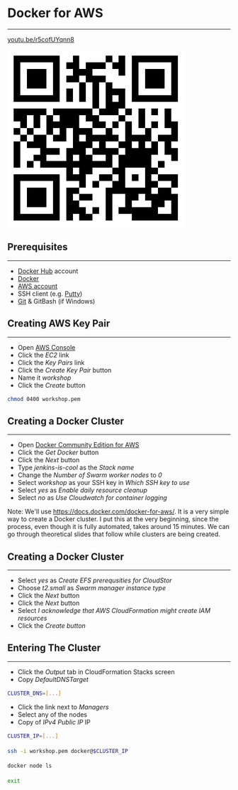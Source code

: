 # Docker for AWS

---

[youtu.be/r5cofUYqnn8](https://youtu.be/r5cofUYqnn8)

![](img/docker-for-aws-qr.png)


## Prerequisites

---

* [Docker Hub](https://hub.docker.com/) account
* [Docker](https://www.docker.com/)
* [AWS account](https://aws.amazon.com/)
* SSH client (e.g. [Putty](http://www.putty.org/))
* [Git](https://git-scm.com/) & GitBash (if Windows)


## Creating AWS Key Pair

---

* Open [AWS Console](console.aws.amazon.com)
* Click the *EC2* link
* Click the *Key Pairs* link
* Click the *Create Key Pair* button
* Name it *workshop*
* Click the *Create* button

```bash
chmod 0400 workshop.pem
```


## Creating a Docker Cluster

---

* Open [Docker Community Edition for AWS](https://store.docker.com/editions/community/docker-ce-aws)
* Click the *Get Docker* button
* Click the *Next* button
* Type *jenkins-is-cool* as the *Stack name*
* Change the *Number of Swarm worker nodes* to *0*
* Select *workshop* as your SSH key in *Which SSH key to use*
* Select *yes* as *Enable daily resource cleanup*
* Select *no* as *Use Cloudwatch for container logging*

Note:
We'll use https://docs.docker.com/docker-for-aws/. It is a very simple way to create a Docker cluster. I put this at the very beginning, since the process, even though it is fully automated, takes around 15 minutes. We can go through theoretical slides that follow while clusters are being created.


## Creating a Docker Cluster

---

* Select *yes* as *Create EFS prerequsities for CloudStor*
* Choose *t2.small* as *Swarm manager instance type*
* Click the *Next* button
* Click the *Next* button
* Select *I acknowledge that AWS CloudFormation might create IAM resources*
* Click the *Create button*


## Entering The Cluster

---

* Click the *Output* tab in CloudFormation Stacks screen
* Copy *DefaultDNSTarget*

```bash
CLUSTER_DNS=[...]
```

* Click the link next to *Managers*
* Select any of the nodes
* Copy of *IPv4 Public IP* IP

```bash
CLUSTER_IP=[...]

ssh -i workshop.pem docker@$CLUSTER_IP

docker node ls

exit
```
